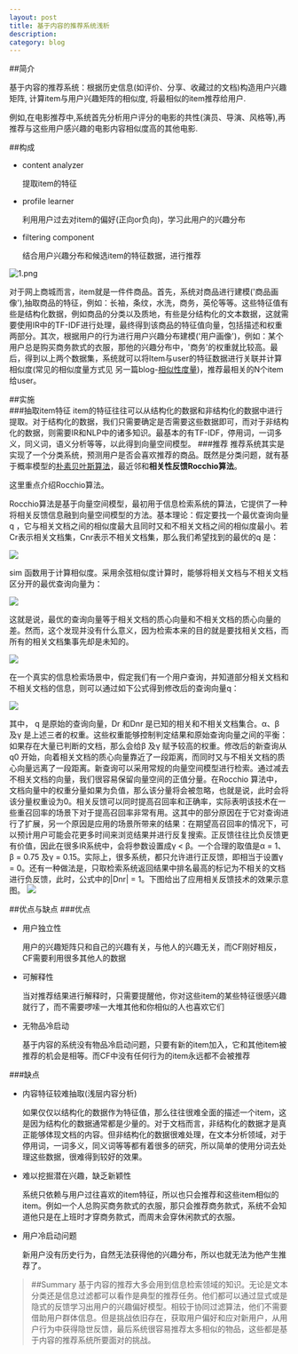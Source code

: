 ```yaml
---
layout: post
title: 基于内容的推荐系统浅析
description: 
category: blog
---
```


##简介

基于内容的推荐系统：根据历史信息(如评价、分享、收藏过的文档)构造用户兴趣矩阵, 计算item与用户兴趣矩阵的相似度, 将最相似的item推荐给用户.

例如,在电影推荐中,系统首先分析用户评分的电影的共性(演员、导演、风格等),再推荐与这些用户感兴趣的电影内容相似度高的其他电影.

##构成
- content analyzer 

   提取item的特征
- profile learner

   利用用户过去对item的偏好(正向or负向)，学习此用户的兴趣分布
- filtering component

  结合用户兴趣分布和候选item的特征数据，进行推荐
  
![1.png](http://mazhiyuan.github.io/images/1.png "")

对于网上商城而言，item就是一件件商品。首先，系统对商品进行建模('商品画像'),抽取商品的特征，例如：长袖，条纹，水洗，商务，英伦等等。这些特征值有些是结构化数据，例如商品的分类以及质地，有些是分结构化的文本数据，这就需要使用IR中的TF-IDF进行处理，最终得到该商品的特征值向量，包括描述和权重两部分。其次，根据用户的行为进行用户兴趣分布建模('用户画像')，例如：某个用户总是购买商务款式的衣服，那他的兴趣分布中，'商务'的权重就比较高。最后，得到以上两个数据集，系统就可以将Item与user的特征数据进行关联并计算相似度(常见的相似度量方式见 另一篇blog-[相似性度量][myblog])，推荐最相关的N个item给user。

##实施  
###抽取item特征
   item的特征往往可以从结构化的数据和非结构化的数据中进行提取。对于结构化的数据，我们只需要确定是否需要这些数据即可，而对于非结构化的数据，则需要IR和NLP中的诸多知识。最基本的有TF-IDF，停用词，一词多义，同义词，语义分析等等，以此得到向量空间模型。
###推荐
推荐系统其实是实现了一个分类系统，预测用户是否会喜欢推荐的商品。既然是分类问题，就有基于概率模型的[朴素贝叶斯算法][bayes]，最近邻和**相关性反馈Rocchio算法**。

这里重点介绍Rocchio算法。

Rocchio算法是基于向量空间模型，最初用于信息检索系统的算法，它提供了一种将相关反馈信息融到向量空间模型的方法。基本理论：假定要找一个最优查询向量q ，它与相关文档之间的相似度最大且同时又和不相关文档之间的相似度最小。若Cr表示相关文档集，Cnr表示不相关文档集，那么我们希望找到的最优的q 是：

![](http://mazhiyuan.github.io/images/cb-2.jpg "")

sim 函数用于计算相似度。采用余弦相似度计算时，能够将相关文档与不相关文档区分开的最优查询向量为：

![](http://mazhiyuan.github.io/images/cb-3.jpg "")

这就是说，最优的查询向量等于相关文档的质心向量和不相关文档的质心向量的差。然而，这个发现并没有什么意义，因为检索本来的目的就是要找相关文档，而所有的相关文档集事先却是未知的。

![](http://mazhiyuan.github.io/images/cb-4.jpg "")

在一个真实的信息检索场景中，假定我们有一个用户查询，并知道部分相关文档和不相关文档的信息，则可以通过如下公式得到修改后的查询向量q：

![](http://mazhiyuan.github.io/images/cb-5.jpg "")

其中， q 是原始的查询向量，Dr 和Dnr 是已知的相关和不相关文档集合。α、β 及γ 是上述三者的权重。这些权重能够控制判定结果和原始查询向量之间的平衡：如果存在大量已判断的文档，那么会给β 及γ 赋予较高的权重。修改后的新查询从q0 开始，向着相关文档的质心向量靠近了一段距离，而同时又与不相关文档的质心向量远离了一段距离。新查询可以采用常规的向量空间模型进行检索。通过减去不相关文档的向量，我们很容易保留向量空间的正值分量。在Rocchio 算法中，文档向量中的权重分量如果为负值，那么该分量将会被忽略，也就是说，此时会将该分量权重设为0。相关反馈可以同时提高召回率和正确率，实际表明该技术在一些重召回率的场景下对于提高召回率非常有用。这其中的部分原因在于它对查询进行了扩展，另一个原因是应用的场景所带来的结果：在期望高召回率的情况下，可以预计用户可能会花更多时间来浏览结果并进行反复搜索。正反馈往往比负反馈更有价值，因此在很多IR系统中，会将参数设置成γ < β。一个合理的取值是α = 1、β = 0.75 及γ = 0.15。实际上，很多系统，都只允许进行正反馈，即相当于设置γ = 0。还有一种做法是，只取检索系统返回结果中排名最高的标记为不相关的文档进行负反馈，此时，公式中的|Dnr| = 1。下图给出了应用相关反馈技术的效果示意图。
![](http://mazhiyuan.github.io/images/cb-6.jpg "")

##优点与缺点
###优点
- 用户独立性

  用户的兴趣矩阵只和自己的兴趣有关，与他人的兴趣无关，而CF刚好相反，CF需要利用很多其他人的数据
- 可解释性

  当对推荐结果进行解释时，只需要提醒他，你对这些item的某些特征很感兴趣就行了，而不需要啰嗦一大堆其他和你相似的人也喜欢它们
- 无物品冷启动

  基于内容的系统没有物品冷启动问题，只要有新的item加入，它和其他item被推荐的机会是相等。而CF中没有任何行为的item永远都不会被推荐

###缺点
- 内容特征较难抽取(浅层内容分析)

  如果仅仅以结构化的数据作为特征值，那么往往很难全面的描述一个item，这是因为结构化的数据通常都是少量的。对于文档而言，非结构化的数据才是真正能够体现文档的内容。但非结构化的数据很难处理，在文本分析领域，对于停用词，一词多义，同义词等等都有着很多的研究，所以简单的使用分词去处理这些数据，很难得到较好的效果。
- 难以挖掘潜在兴趣，缺乏新颖性

  系统只依赖与用户过往喜欢的item特征，所以也只会推荐和这些item相似的item。例如一个人总购买商务款式的衣服，那只会推荐商务款式，系统不会知道他只是在上班时才穿商务款式，而周末会穿休闲款式的衣服。
- 用户冷启动问题

  新用户没有历史行为，自然无法获得他的兴趣分布，所以也就无法为他产生推荐了。 

>##Summary
基于内容的推荐大多会用到信息检索领域的知识。无论是文本分类还是信息过滤都可以看作是典型的推荐任务。他们都可以通过显式或是隐式的反馈学习出用户的兴趣偏好模型。相较于协同过滤算法，他们不需要借助用户群体信息。但是挑战依旧存在，获取用户偏好和应对新用户，从用户行为中获得隐世反馈，最后系统很容易推荐太多相似的物品，这些都是基于内容的推荐系统所要面对的挑战。

[myblog]: http://mazhiyuan.github.io/similarity-measure/  "相似性度量" 
[bayes]: http://mazhiyuan.github.io/bayes/  "朴素贝叶斯算法浅析" 